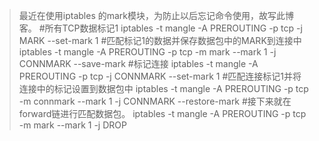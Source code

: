 >最近在使用iptables 的mark模块，为防止以后忘记命令使用，故写此博客。
#所有TCP数据标记1
iptables -t mangle -A PREROUTING -p tcp -j MARK --set-mark 1
#匹配标记1的数据并保存数据包中的MARK到连接中
iptables -t mangle -A PREROUTING -p tcp -m mark --mark 1 -j CONNMARK --save-mark
#标记连接
iptables -t mangle -A PREROUTING -p tcp -j CONNMARK --set-mark 1
#匹配连接标记1并将连接中的标记设置到数据包中
iptables -t mangle -A PREROUTING -p tcp -m connmark --mark 1 -j CONNMARK --restore-mark
#接下来就在forward链进行匹配数据包。
iptables -t mangle -A PREROUTING -p tcp -m mark --mark 1 -j DROP